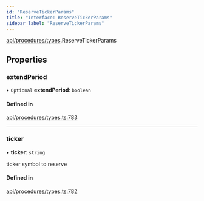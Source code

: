 ```yaml
---
id: "ReserveTickerParams"
title: "Interface: ReserveTickerParams"
sidebar_label: "ReserveTickerParams"
---
```


[api/procedures/types](../../../../../modules/API/Procedures/Types/Types.md).ReserveTickerParams

## Properties

### extendPeriod

• `Optional` **extendPeriod**: `boolean`

#### Defined in

[api/procedures/types.ts:783](https://github.com/PolymeshAssociation/polymesh-sdk/blob/3cc570ade/src/api/procedures/types.ts#L783)

___

### ticker

• **ticker**: `string`

ticker symbol to reserve

#### Defined in

[api/procedures/types.ts:782](https://github.com/PolymeshAssociation/polymesh-sdk/blob/3cc570ade/src/api/procedures/types.ts#L782)
